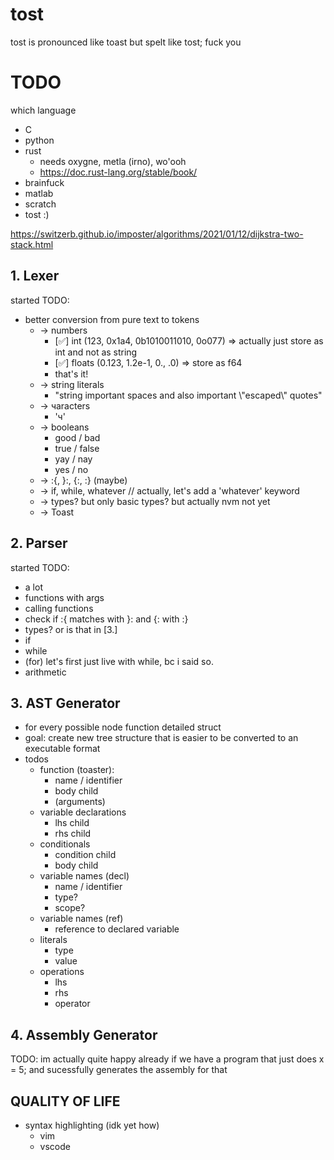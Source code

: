 # tost
tost is pronounced like toast but spelt like tost; fuck you

# TODO
which language
- C
- python
- rust
    - needs oxygne, metla (irno), wo'ooh
    - https://doc.rust-lang.org/stable/book/
- brainfuck
- matlab
- scratch
- tost :)


https://switzerb.github.io/imposter/algorithms/2021/01/12/dijkstra-two-stack.html

## 1. Lexer
started
TODO: 
- better conversion from pure text to tokens
    - -> numbers 
      - [✅] int (123, 0x1a4, 0b1010011010, 0o077) => actually just store as int and not as string
      - [✅] floats (0.123, 1.2e-1, 0., .0) => store as f64
      - that's it!
    - -> string literals
      - "string important spaces and also important \\"escaped\\" quotes"
    - -> чaracters
      - 'ч'
    - -> booleans
      - good / bad
      - true / false
      - yay / nay
      - yes / no
    - -> :{, }:, {:, :} (maybe)
    - -> if, while, whatever // actually, let's add a 'whatever' keyword
    - -> types? but only basic types? but actually nvm not yet
    - -> Toast
## 2. Parser
started
TODO:
- a lot
- functions with args
- calling functions
- check if :{ matches with }: and {: with :}
- types? or is that in [3.]
- if
- while
- (for) let's first just live with while, bc i said so.
- arithmetic
## 3. AST Generator
- for every possible node function detailed struct
- goal: create new tree structure that is easier to be converted to an executable format
- todos
  - function (toaster):
    - name / identifier
    - body child
    - (arguments)
  - variable declarations
    - lhs child
    - rhs child
  - conditionals
    - condition child
    - body child
  - variable names (decl)
    - name / identifier
    - type?
    - scope?
  - variable names (ref)
    - reference to declared variable
  - literals
    - type
    - value
  - operations
    - lhs
    - rhs
    - operator
## 4. Assembly Generator
TODO:
im actually quite happy already if we have a program that just does x = 5; and sucessfully generates the assembly for that

## QUALITY OF LIFE
- syntax highlighting (idk yet how)
  - vim
  - vscode